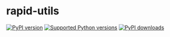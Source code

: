# rapid-utils

[![PyPI version](https://img.shields.io/pypi/v/rapid-utils.svg)](https://pypi.org/project/rapid-utils/)
[![Supported Python versions](https://img.shields.io/pypi/pyversions/rapid-utils.svg)](https://pypi.org/project/rapid-utils/)
[![PyPI downloads](https://img.shields.io/pypi/dm/rapid-utils.svg)](https://pypistats.org/packages/rapid-utils)